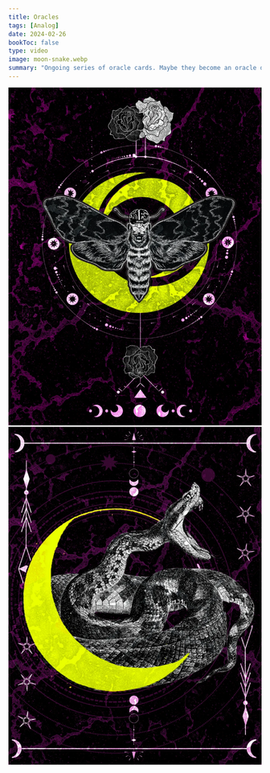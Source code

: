 ```yaml
---
title: Oracles
tags: [Analog]
date: 2024-02-26
bookToc: false
type: video
image: moon-snake.webp
summary: "Ongoing series of oracle cards. Maybe they become an oracle deck."
---
```


![](moth.webp)
![](moon-snake.webp)
